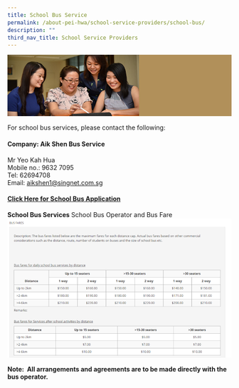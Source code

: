 ```yaml
---
title: School Bus Service
permalink: /about-pei-hwa/school-service-providers/school-bus/
description: ""
third_nav_title: School Service Providers
---
```

![](/images/Website%20Banners%20Subpage/948x260%20masterhead%20-%20About%20Pei%20Hwa4.jpg)

For school bus services, please contact the following:
#### Company: Aik Shen Bus Service

Mr Yeo Kah Hua <br>
Mobile no.: 9632 7095 <br>
Tel: 62694708 <br>
Email: aikshen1@singnet.com.sg

 #### [Click Here for School Bus Application](/files/Application%20Forms/Bus%20Form%20PHPPS%202023%201.pdf)



**School Bus Services**
School Bus Operator and Bus Fare
![](/images/2023%20bus%20nte%20price.png)




**Note:&nbsp; All arrangements and agreements are to be made directly with the bus operator.**